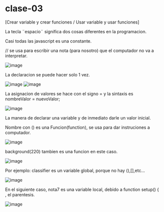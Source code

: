 # clase-03
[Crear variable y crear funciones / Usar variable y usar funciones]


La tecla ¨espacio¨ significa dos cosas diferentes en la programacion. 

Casi todas las javascript es una constante.

// se usa para escribir una nota (para nosotro) que el computador no va a interpretar.

![image](https://github.com/user-attachments/assets/c18ca5dc-dfc5-401c-8408-d0bad60dc6ea)


La declaracion se puede hacer solo 1 vez.

![image](https://github.com/user-attachments/assets/4e4cc6d2-1380-4556-be2c-85fe613b32a5)
![image](https://github.com/user-attachments/assets/a82bcaab-a679-4ca9-973d-408fc681438b)


La asignacion de valores se hace con el signo = y la sintaxis es nombreValor = nuevoValor;

![image](https://github.com/user-attachments/assets/feaaae99-ca0c-411b-9422-5c84142f2fad)


La manera de declarar una variable y de inmediato darle un valor inicial.

Nombre con () es una Funcion(function), se usa para dar instruciones a computador.

![image](https://github.com/user-attachments/assets/cb5265c9-1868-4912-a5ef-050779affb73)

background(220) tambien es una funcion en este caso. 

![image](https://github.com/user-attachments/assets/8a14394b-940d-4685-985e-3ee999a5b3ba)

Por ejemplo: classifier es un variable global, porque no hay (),[],etc...

![image](https://github.com/user-attachments/assets/c87fc9de-a012-4d9d-844b-2ac2d0b40bd1)

En el siguiente caso, nota7 es una variable local, debido a function setup() { , el parentesis.

![image](https://github.com/user-attachments/assets/3ea74a24-e178-444e-adcf-52b7f33a38d5)

